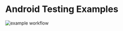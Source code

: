 # Android Testing Examples

![example workflow](https://github.com/bitsnaps/android_testing/actions/workflows/android.yml/badge.svg)
